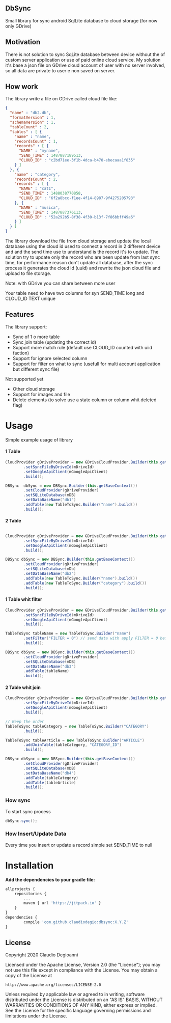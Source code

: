 ## DbSync

Small library for sync android SqlLite database to cloud storage (for now only GDrive)

## Motivation

There is not solution to sync SqLite database between device without the of custom
server application or use of paid online cloud service. My solution it's base
a json file on GDrive cloud account of user with no server involved, so all
data are private to user e non saved on server.

## How work

The library write a file on GDrive called cloud file like:
```json
{
  "name" : "db2.db",
  "formatVersion" : 1,
  "schemaVersion" : 1,
  "tableCount" : 2,
  "tables" : [ {
    "name" : "name",
    "recordsCount" : 1,
    "records" : [ {
      "NAME" : "myname",
      "SEND_TIME" : 1487887189513,
      "CLOUD_ID" : "c2bd71ee-3f1b-4dca-b478-ebecaaa1f835"
    } ]
  }, {
    "name" : "category",
    "recordsCount" : 2,
    "records" : [ {
      "NAME" : "cat1",
      "SEND_TIME" : 1488038770858,
      "CLOUD_ID" : "6f2a8bcc-f1ee-4f14-8987-9f4275205793"
    }, {
      "NAME" : "musica",
      "SEND_TIME" : 1487887376113,
      "CLOUD_ID" : "52a292b5-8f38-4f30-b13f-7f86bbff49a6"
    } ]
  } ]
}
```

The library download the file from cloud storage and update the local database using the cloud id used
to connect a record in 2 different device and and the send time use to understand is the record
it's to update.
The solution try to update only the record who are been update from last sync time, for
performance reason don't update all database, after the sync process it generates the cloud id (uuid)
and rewrite the json cloud file and upload to file storage.

Note: with GDrive you can share between more user

Your table need to have two columns for syn SEND_TIME long and CLOUD_ID TEXT unique

## Features

The library support:

* Sync of 1 o more table
* Sync join table (updating the correct id)
* Support more match rule (default use CLOUD_ID counted with uiid faction)
* Support for ignore selected column
* Support for filter on what to sync (usefull for multi account application but different sync file)

Not supported yet
* Other cloud storage
* Support for images and file
* Delete elements (to solve use a state column or column whit deleted flag)

# Usage

Simple example usage of library

#### 1 Table
```java
CloudProvider gDriveProvider = new GDriveCloudProvider.Builder(this.getBaseContext())
        .setSyncFileByDriveId(mDriveId)
        .setGoogleApiClient(mGoogleApiClient)
        .build();

DBSync  dbSync = new DBSync.Builder(this.getBaseContext())
        .setCloudProvider(gDriveProvider)
        .setSQLiteDatabase(mDB)
        .setDataBaseName("db1")
        .addTable(new TableToSync.Builder("name").build())
        .build();
```
#### 2 Table
```java

CloudProvider gDriveProvider = new GDriveCloudProvider.Builder(this.getBaseContext())
        .setSyncFileByDriveId(mDriveId)
        .setGoogleApiClient(mGoogleApiClient)
        .build();

DBSync dbSync = new DBSync.Builder(this.getBaseContext())
        .setCloudProvider(gDriveProvider)
        .setSQLiteDatabase(mDb)
        .setDataBaseName("db2")
        .addTable(new TableToSync.Builder("name").build())
        .addTable(new TableToSync.Builder("category").build())
        .build();
```

#### 1 Table whit filter
```java
CloudProvider gDriveProvider = new GDriveCloudProvider.Builder(this.getBaseContext())
        .setSyncFileByDriveId(mDriveId)
        .setGoogleApiClient(mGoogleApiClient)
        .build();

TableToSync tableName = new TableToSync.Builder("name")
        .setFilter("FILTER = 0") // send data with apply FILTER = 0 before send
        .build();

DBSync dbSync = new DBSync.Builder(this.getBaseContext())
        .setCloudProvider(gDriveProvider)
        .setSQLiteDatabase(mDB)
        .setDataBaseName("db3")
        .addTable(tableName)
        .build();
```

#### 2 Table whit join
```java
CloudProvider gDriveProvider = new GDriveCloudProvider.Builder(this.getBaseContext())
        .setSyncFileByDriveId(mDriveId)
        .setGoogleApiClient(mGoogleApiClient)
        .build();

// Keep the order
TableToSync tableCategory = new TableToSync.Builder("CATEGORY")
        .build();

TableToSync tableArticle = new TableToSync.Builder("ARTICLE")
        .addJoinTable(tableCategory, "CATEGORY_ID")
        .build();

DBSync dbSync = new DBSync.Builder(this.getBaseContext())
        .setCloudProvider(gDriveProvider)
        .setSQLiteDatabase(mDB)
        .setDataBaseName("db4")
        .addTable(tableCategory)
        .addTable(tableArticle)
        .build();
```

### How sync

To start sync process

```java
dbSync.sync();
```

### How Insert/Update Data

Every time you insert or update a record simple set SEND_TIME to null

# Installation
**Add the dependencies to your gradle file:**
```javascript
allprojects {
    repositories {
        ...
        maven { url 'https://jitpack.io' }
    }
}
dependencies {
        compile 'com.github.claudiodegio:dbsync:X.Y.Z'
}
```

## License

Copyright 2020 Claudio Degioanni

Licensed under the Apache License, Version 2.0 (the "License");
you may not use this file except in compliance with the License.
You may obtain a copy of the License at

    http://www.apache.org/licenses/LICENSE-2.0

Unless required by applicable law or agreed to in writing, software
distributed under the License is distributed on an "AS IS" BASIS,
WITHOUT WARRANTIES OR CONDITIONS OF ANY KIND, either express or implied.
See the License for the specific language governing permissions and
limitations under the License.